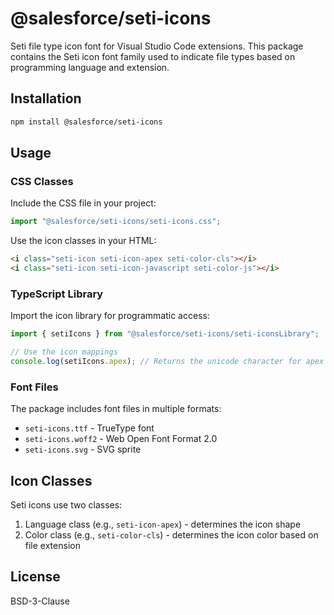 # @salesforce/seti-icons

Seti file type icon font for Visual Studio Code extensions. This package contains the Seti icon font family used to indicate file types based on programming language and extension.

## Installation

```bash
npm install @salesforce/seti-icons
```

## Usage

### CSS Classes

Include the CSS file in your project:

```typescript
import "@salesforce/seti-icons/seti-icons.css";
```

Use the icon classes in your HTML:

```html
<i class="seti-icon seti-icon-apex seti-color-cls"></i>
<i class="seti-icon seti-icon-javascript seti-color-js"></i>
```

### TypeScript Library

Import the icon library for programmatic access:

```typescript
import { setiIcons } from "@salesforce/seti-icons/seti-iconsLibrary";

// Use the icon mappings
console.log(setiIcons.apex); // Returns the unicode character for apex icon
```

### Font Files

The package includes font files in multiple formats:

- `seti-icons.ttf` - TrueType font
- `seti-icons.woff2` - Web Open Font Format 2.0
- `seti-icons.svg` - SVG sprite

## Icon Classes

Seti icons use two classes:

1. Language class (e.g., `seti-icon-apex`) - determines the icon shape
2. Color class (e.g., `seti-color-cls`) - determines the icon color based on file extension

## License

BSD-3-Clause
